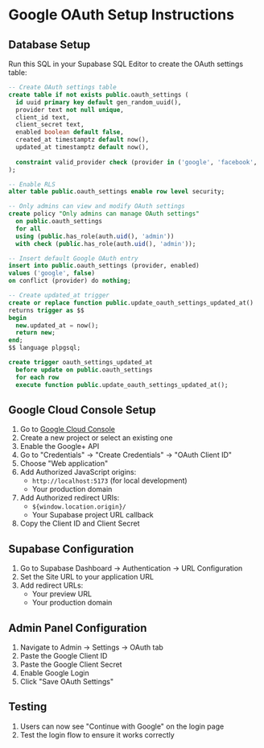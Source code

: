 # Google OAuth Setup Instructions

## Database Setup

Run this SQL in your Supabase SQL Editor to create the OAuth settings table:

```sql
-- Create OAuth settings table
create table if not exists public.oauth_settings (
  id uuid primary key default gen_random_uuid(),
  provider text not null unique,
  client_id text,
  client_secret text,
  enabled boolean default false,
  created_at timestamptz default now(),
  updated_at timestamptz default now(),
  
  constraint valid_provider check (provider in ('google', 'facebook', 'github'))
);

-- Enable RLS
alter table public.oauth_settings enable row level security;

-- Only admins can view and modify OAuth settings
create policy "Only admins can manage OAuth settings"
  on public.oauth_settings
  for all
  using (public.has_role(auth.uid(), 'admin'))
  with check (public.has_role(auth.uid(), 'admin'));

-- Insert default Google OAuth entry
insert into public.oauth_settings (provider, enabled)
values ('google', false)
on conflict (provider) do nothing;

-- Create updated_at trigger
create or replace function public.update_oauth_settings_updated_at()
returns trigger as $$
begin
  new.updated_at = now();
  return new;
end;
$$ language plpgsql;

create trigger oauth_settings_updated_at
  before update on public.oauth_settings
  for each row
  execute function public.update_oauth_settings_updated_at();
```

## Google Cloud Console Setup

1. Go to [Google Cloud Console](https://console.cloud.google.com/)
2. Create a new project or select an existing one
3. Enable the Google+ API
4. Go to "Credentials" → "Create Credentials" → "OAuth Client ID"
5. Choose "Web application"
6. Add Authorized JavaScript origins:
   - `http://localhost:5173` (for local development)
   - Your production domain
7. Add Authorized redirect URIs:
   - `${window.location.origin}/`
   - Your Supabase project URL callback
8. Copy the Client ID and Client Secret

## Supabase Configuration

1. Go to Supabase Dashboard → Authentication → URL Configuration
2. Set the Site URL to your application URL
3. Add redirect URLs:
   - Your preview URL
   - Your production domain

## Admin Panel Configuration

1. Navigate to Admin → Settings → OAuth tab
2. Paste the Google Client ID
3. Paste the Google Client Secret
4. Enable Google Login
5. Click "Save OAuth Settings"

## Testing

1. Users can now see "Continue with Google" on the login page
2. Test the login flow to ensure it works correctly
